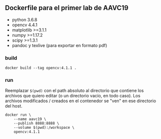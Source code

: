 ## Dockerfile para el primer lab de AAVC19

- python 3.6.8
- opencv 4.4.1
- matplotlib >=3.1.1
- numpy >=1.17.2
- scipy >=1.3.1
- pandoc y texlive (para exportar en formato pdf)

### build

```console
docker build --tag opencv:4.1.1 .
```

### run

Reemplazar `$(pwd)` con el path absoluto al directorio que contiene los archivos que quiero editar
(o un directorio vacío, en todo caso). Los archivos modificados / creados en el contenedor se "ven"
en ese directorio del host.

```console
docker run \
    --name aavc19 \
    --publish 8888:8888 \
    --volume $(pwd):/workspace \
    opencv:4.1.1
```
